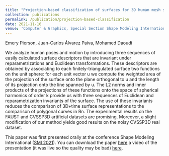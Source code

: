 ```yaml
---
title: "Projection-based classification of surfaces for 3D human mesh sequence retrieval"
collection: publications
permalink: /publication/projection-based-classification
date: 2021-11-16
venue: 'Computer & Graphics, Special Section Shape Modeling International'
---
```

Emery Pierson, Juan-Carlos Álvarez Paiva, Mohamed Daoudi

We analyze human poses and motion by introducing three sequences of easily calculated surface descriptors that are invariant under reparametrizations and Euclidean transformations. These descriptors are obtained by associating to each finitely-triangulated surface two functions on the unit sphere: for each unit vector u we compute the weighted area of the projection of the surface onto the plane orthogonal to u and the length of its projection onto the line spanned by u. The L2 norms and inner products of the projections of these functions onto the space of spherical harmonics of order k provide us with three sequences of Euclidean and reparametrization invariants of the surface. The use of these invariants reduces the comparison of 3D+time surface representations to the comparison of polygonal curves in Rn. The experimental results on the FAUST and CVSSP3D artificial datasets are promising. Moreover, a slight modification of our method yields good results on the noisy CVSSP3D real dataset.

This paper was first presented orally at the conference Shape Modeling International ([SMI 2021](https://smi2021.github.io/#program)). You can download the paper [here](http://daidedou.github.io/files/projection_based/paper.pdf) a video of the presentation (it was live so the quality may be bad) [here](http://daidedou.github.io/files/projection_based/video.mp4).
